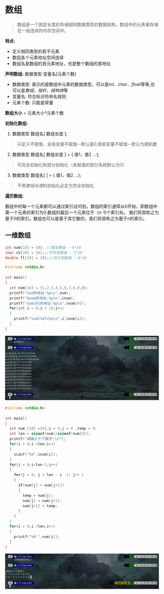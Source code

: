 # 数组

>数组是一个固定长度的存储相同数据类型的数据结构，数组中的元素被存储在一段连续的内存空间中。

**特点:**

* 定义相同类型的若干元素
* 数组各个元素地址空间连续
* 数组名是数组的首元素地址，也是整个数组的首地址

**声明数组:** 数据类型 变量名[元素个数]

* 数据类型: 表示的是数组中元素的数据类型，可以是*int、char、float*等等,也可以是*数组、指针、结构体*等
* 变量名: 符合标识符命名规则
* 元素个数: 只能是常量

**数组大小** = 元素大小*元素个数

**初始化数组:**

1. 数据类型  数组名[ 数组长度 ];
> 只定义不赋值，全局变量不赋值--默认是0,局部变量不赋值--默认为随机数
2. 数据类型  数组名[ 数组长度 ] = { 值1，值2 ...};
> 可完全初始化和部分初始化（未赋值的部分系统默认为0）
3. 数据类型  数组名[ ] = { 值1，值2 ...};
> 不带*数组长度*的初始化必定为完全初始化

**遍历数组:**

数组中的每一个元素都可以通过索引访问到。数组的索引通常从0开始，即数组中第一个元素的索引为0.数组的最后一个元素位于（n-1)个索引处。
我们将其称之为基于0的索引。数组也可以是基于其它数的，我们将其称之为基于n的索引。

## 一维数组

```c
int num[10] = {0}; //整型数组 --4*10
char ch[20] = {0};//字符型数组 --1*20
double fl[10] = {0};//浮点型数据 --8*10
```

```c title="验证数组首地址及元素地址连续"
#include <stdio.h>

int main()
{
  int num[10] = {1,2,3,4,5,6,7,8,9,0};
  printf("num的地址:%p\n",num);
  printf("&num的地址:%p\n",&num);
  printf("num[0]的地址:%p\n",&num[0]);
  for(int i = 0;i < 10;i++)
  {
    printf("num[%d]=%p\n",i,&num[i]);
  }
}
```

![](https://raw.githubusercontent.com/Sakura-Ji/MapDepot/main/Mkdocs/array1.png)

```c title="冒泡排序法"
#include <stdio.h>

int main()
{
  int num [10] ={0},i = 0,j = 0 ,temp = 0;
  int len = sizeof(num)/sizeof(num[0]);
  printf("请输入十个数字:\n");
  for(i = 0;i <len;i++)
  {
    scanf("%d",&num[i]);
  }
  for(i = 0;i<len-1;i++)
  {
    for(j = 0; j < len - i -1; j++ )
    {
      if(num[j] < num[j+1])
      {
        temp = num[j];
        num[j] = num[j+1];
        num[j+1] = temp;
      }
    }
  }
  for(i = 0;i <len;i++)
  {
    printf("%d ",num[i]);
  }
}
```

![](https://raw.githubusercontent.com/Sakura-Ji/MapDepot/main/Mkdocs/array2maopao.png)

